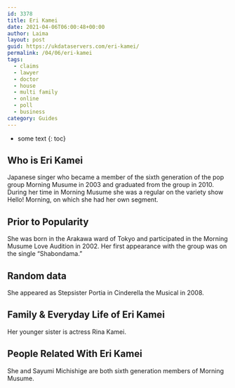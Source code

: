 ```yaml
---
id: 3378
title: Eri Kamei
date: 2021-04-06T06:00:48+00:00
author: Laima
layout: post
guid: https://ukdataservers.com/eri-kamei/
permalink: /04/06/eri-kamei
tags:
  - claims
  - lawyer
  - doctor
  - house
  - multi family
  - online
  - poll
  - business
category: Guides
---
```


* some text
{: toc}


## Who is Eri Kamei
                  
                  
                  
Japanese singer who became a member of the sixth generation of the pop group Morning Musume in 2003 and graduated from the group in 2010. During her time in Morning Musume she was a regular on the variety show Hello! Morning, on which she had her own segment.
                  
              
            
              
            
                
                
                
## Prior to Popularity
                  
                  
                  
She was born in the Arakawa ward of Tokyo and participated in the Morning Musume Love Audition in 2002. Her first appearance with the group was on the single &#8220;Shabondama.&#8221;
                  
              
            
              
            
                
                
                
## Random data
                  
                  
                  
She appeared as Stepsister Portia in Cinderella the Musical in 2008.
                  
              
            
              
            
                
                
                
## Family & Everyday Life of Eri Kamei
                  
                  
                  
Her younger sister is actress Rina Kamei.
                  
              
            
              
            
                
                
                
## People Related With Eri Kamei
                  
                  
                  
She and Sayumi Michishige are both sixth generation members of Morning Musume.
                  
              
            
              
            
                
              
            
              
              
            
            
              
            
          
          
          